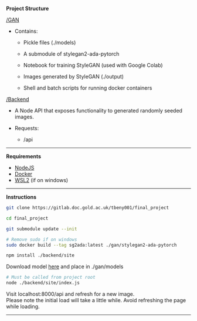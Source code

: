 
**Project Structure**

[/GAN](https://gitlab.doc.gold.ac.uk/tbeny001/final_project/-/tree/main/gan)

- Contains:

	- Pickle files (./models)

	- A submodule of stylegan2-ada-pytorch

	- Notebook for training StyleGAN (used with Google Colab)

	- Images generated by StyleGAN (./output)

	- Shell and batch scripts for running docker containers

[/Backend](https://gitlab.doc.gold.ac.uk/tbeny001/final_project/-/tree/main/backend)

- A Node API that exposes functionality to generated randomly seeded images.

- Requests:

	- /api

---  

**Requirements**

- [NodeJS](https://nodejs.org/en/)
- [Docker](https://www.docker.com/)
- [WSL2](https://docs.docker.com/desktop/windows/wsl/) (if on windows)

---

**Instructions**

```.bash
git clone https://gitlab.doc.gold.ac.uk/tbeny001/final_project

cd final_project

git submodule update --init

# Remove sudo if on windows
sudo docker build --tag sg2ada:latest ./gan/stylegan2-ada-pytorch

npm install ./backend/site
```

Download model [here](https://drive.google.com/file/d/1wEthBUvAKimz8A-0H-awBWvjjzh_ln0b/view?usp=sharing) and place in ./gan/models

```.bash
# Must be called from project root
node ./backend/site/index.js
```

Visit localhost:8000/api and refresh for a new image.  
Please note the initial load will take a little while. Avoid refreshing the page while loading.

---